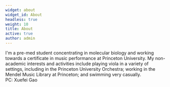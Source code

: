 ```yaml
---
widget: about
widget_id: About
headless: true
weight: 10
title: About
active: true
author: admin
---
```

I'm a pre-med student concentrating in molecular biology and working towards a certificate in music performance at Princeton University. My non-academic interests and activities include playing viola in a variety of settings, including in the Princeton University Orchestra; working in the Mendel Music Library at Princeton; and swimming very casually.<br>PC: Xuefei Gao
